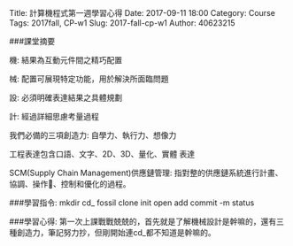 Title: 計算機程式第一週學習心得 
Date: 2017-09-11 18:00 
Category: Course
Tags: 2017fall, CP-w1
Slug: 2017-fall-cp-w1
Author: 40623215



<!-- PELICAN_END_SUMMARY -->

###課堂摘要

機: 結果為互動元件間之精巧配置

械: 配置可展現特定功能，用於解決所面臨問題

設: 必須明確表達結果之具體規劃

計: 經過詳細思慮考量過程

我們必備的三項創造力: 自學力、執行力、想像力

工程表達包含口語、文字、2D、3D、量化、實體 表達

SCM(Supply Chain Management)供應鏈管理: 指對整的供應鏈系統進行計畫、協調、操作、控制和優化的過程。


###學習指令:
mkdir
cd_
fossil clone
         init
         open
         add
         commit -m
         status


###學習心得: 
第一次上課戰戰兢兢的，首先就是了解機械設計是幹嘛的，還有三種創造力，筆記努力抄，但剛開始連cd_都不知道是幹嘛的。